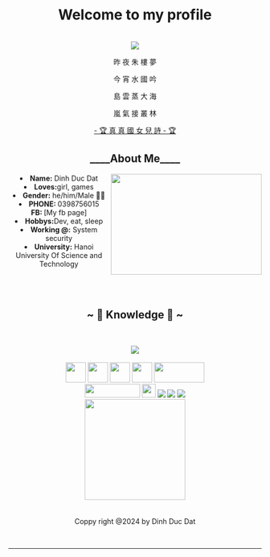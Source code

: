 <body>
  <center>
<h1 align="center"> Welcome to my profile </h1>
<br>
<div align="center">
  <a href="ttps://www.facebook.com/profile.php?id=100047739422168" >
   <img src="https://i.pinimg.com/originals/e8/d5/a3/e8d5a3b3a383211eb74d02a26115defa.gif"  />
  </a>
    <br>
  <p>昨 夜 朱 樓 夢</p>
  <p>今 宵 水 國 吟</p>
  <p>島 雲 蒸 大 海</p>
  <p>嵐 氣 接 叢 林</p>
<p><a href="https://www.youtube.com/watch?v=CFlhlZbeKgE">- 🏆 真 真 國 女 兒 詩 - 🏆</a><p>
  
</div>
    <div align="center">
     </div>
<div>
<h2 align="center"> ____About Me____ </h2>
  <div align="center">
<img src="https://64.media.tumblr.com/005801ec00f53ac968ddaf25827412ac/7a4780e5f414976f-5b/s500x750/393b2d8350728b0862e9da2754d96cbab828ce3a.gifv" align="right" width = "300" height = "200">
  </div>
<li>
 <b>Name:</b> Dinh Duc Dat</li>
</li>
<li>
<b>Loves:</b>girl, games
</li>
<li>
<b>Gender:</b> he/him/Male 🏳️‍⚧️
</li>
<li>
<b>PHONE: </b> 0398756015
</li>
<link>
<b>FB: </b> [My fb page]
</link href = "https://www.facebook.com/profile.php?id=100047739422168" >
<li>
<b>Hobbys:</b>Dev, eat, sleep
</li>
<li>
<b>Working @:</b> System security
</li>
<li>
<b>University:</b> Hanoi University Of Science and Technology
</li>
<br><br><br>
</div>
<div>
<h2 align="center">            ~ 📇 Knowledge 📇 ~</h2>
 <br>
<p>
  <div align="center">
<img src="https://www.icegif.com/wp-content/uploads/2023/07/icegif-954.gif" align="center">
  </div>
</div>
<div>
  <br>
  <img src="https://d3sxshmncs10te.cloudfront.net/icon/free/svg/226082.svg?token=eyJhbGciOiJoczI1NiIsImtpZCI6ImRlZmF1bHQifQ__.eyJpc3MiOiJkM3N4c2htbmNzMTB0ZS5jbG91ZGZyb250Lm5ldCIsImV4cCI6MTcxMzA1MTY2NywicSI6bnVsbCwiaWF0IjoxNzEyNzkyNDY3fQ__.c0f1b64232b9b7cf0d9fee2c935466b6a4af5de2f85a1710bdd6e16fc8bba1a6" width = 40 height =40></img>
  <img src = "https://cdn.icon-icons.com/icons2/2415/PNG/512/c_original_logo_icon_146611.png" width = 40 height =40></img>
  <img src = "https://static-00.iconduck.com/assets.00/c-sharp-c-icon-1822x2048-wuf3ijab.png" width = 40 height =40></img>
  <img src = "https://d3sxshmncs10te.cloudfront.net/icon/free/svg/1174953.svg?token=eyJhbGciOiJoczI1NiIsImtpZCI6ImRlZmF1bHQifQ__.eyJpc3MiOiJkM3N4c2htbmNzMTB0ZS5jbG91ZGZyb250Lm5ldCIsImV4cCI6MTcxMzA1MjI2NiwicSI6bnVsbCwiaWF0IjoxNzEyNzkzMDY2fQ__.90a51e6d19db24271467f6c81286133f3f685bc9158986ca3f7bd7c347373e3c" width = 40 height =40></img>
  <img src = "https://d3sxshmncs10te.cloudfront.net/icon/free/svg/226045.svg?token=eyJhbGciOiJoczI1NiIsImtpZCI6ImRlZmF1bHQifQ__.eyJpc3MiOiJkM3N4c2htbmNzMTB0ZS5jbG91ZGZyb250Lm5ldCIsImV4cCI6MTcxMzA1MjM0NywicSI6bnVsbCwiaWF0IjoxNzEyNzkzMTQ3fQ__.e5d3a586c7dcc0988d7a143c9c7debe4b5a69032adcbbf911714aac3d65f6f42" width = 100 height =40></img>
  <br>
  <img src="https://encrypted-tbn0.gstatic.com/images?q=tbn:ANd9GcSNh9BcxR9b_e-_NfD2YBQkl8Q1VTfqy3kSIsT0Mno-&s" height = 27 width = 110></img>
  <img src = "https://d3sxshmncs10te.cloudfront.net/icon/free/svg/226033.svg?token=eyJhbGciOiJoczI1NiIsImtpZCI6ImRlZmF1bHQifQ__.eyJpc3MiOiJkM3N4c2htbmNzMTB0ZS5jbG91ZGZyb250Lm5ldCIsImV4cCI6MTcxMzA1MzgyNSwicSI6bnVsbCwiaWF0IjoxNzEyNzk0NjI1fQ__.6b705c82c20f0263c60b1876c107e8f93bb2476ccf16f623536d441ca6c4c961" width = 27 ></img>
 <img src="https://img.shields.io/badge/node.js%20-%2343853D.svg?&style=for-the-badge&logo=node.js&logoColor=white"/> <img src="https://img.shields.io/badge/javascript%20-%23323330.svg?&style=for-the-badge&logo=javascript&logoColor=%23F7DF1E"/> <img src="https://img.shields.io/badge/git%20-%23F05033.svg?&style=for-the-badge&logo=git&logoColor=white"/> 
 <br>
 <img src = "https://cdn1.iconfinder.com/data/icons/logos-brands-in-colors/272/Google_2015_logo-512.png" width = 200 ></img>
 <br><br>

 <br>
Coppy right @2024 by Dinh Duc Dat
</p>
<br>
<hr>
</div>
</div>
    </center>
</body>

